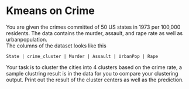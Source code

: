# Kmeans on Crime   
You are given the crimes committed of 50 US states in 1973 per 100,000 residents. The data contains the murder, assault, and rape rate as well as urbanpopulation.   
The columns of the dataset looks like this
```
State |	crime_cluster |	Murder | Assault | UrbanPop | Rape

```

Your task is to cluster the cities into 4 clusters based on the crime rate, a sample clustring result is in the data for you to compare your clustering output. Print out the result of the cluster centers as well as the prediction.
